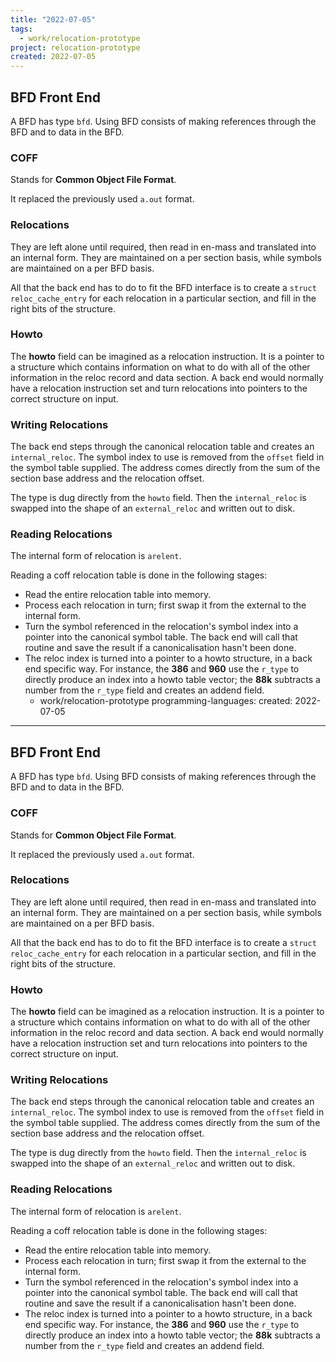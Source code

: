 ```yaml
---
title: "2022-07-05"
tags:
  - work/relocation-prototype
project: relocation-prototype
created: 2022-07-05
---
```

## BFD Front End
A BFD has type `bfd`. Using BFD consists of making references through the BFD and to data in the BFD.

### COFF
Stands for **Common Object File Format**.

It replaced the previously used `a.out` format.

### Relocations
They are left alone until required, then read in en-mass and translated into an internal form. They are maintained on a per section basis, while symbols are maintained on a per BFD basis.

All that the back end has to do to fit the BFD interface is to create a `struct reloc_cache_entry` for each relocation in a particular section, and fill in the right bits of the structure.

### Howto
The **howto** field can be imagined as a relocation instruction. It is a pointer to a structure which contains information on what to do with all of the other information in the reloc record and data section. A back end would normally have a relocation instruction set and turn relocations into pointers to the correct structure on input.

### Writing Relocations
The back end steps through the canonical relocation table and creates an `internal_reloc`. The symbol index to use is removed from the `offset` field in the symbol table supplied. The address comes directly from the sum of the section base address and the relocation offset.

The type is dug directly from the `howto` field. Then the `internal_reloc` is swapped into the shape of an `external_reloc` and written out to disk.

### Reading Relocations
The internal form of relocation is `arelent`.

Reading a coff relocation table is done in the following stages:
- Read the entire relocation table into memory.
- Process each relocation in turn; first swap it from the external to the internal form.
- Turn the symbol referenced in the relocation's symbol index into a pointer into the canonical symbol table. The back end will call that routine and save the result if a canonicalisation hasn't been done.
- The reloc index is turned into a pointer to a howto structure, in a back end specific way. For instance, the **386** and **960** use the `r_type` to directly produce an index into a howto table vector; the **88k** subtracts a number from the `r_type` field and creates an addend field.
  - work/relocation-prototype 
programming-languages:
created: 2022-07-05
---
## BFD Front End
A BFD has type `bfd`. Using BFD consists of making references through the BFD and to data in the BFD.

### COFF
Stands for **Common Object File Format**.

It replaced the previously used `a.out` format.

### Relocations
They are left alone until required, then read in en-mass and translated into an internal form. They are maintained on a per section basis, while symbols are maintained on a per BFD basis.

All that the back end has to do to fit the BFD interface is to create a `struct reloc_cache_entry` for each relocation in a particular section, and fill in the right bits of the structure.

### Howto
The **howto** field can be imagined as a relocation instruction. It is a pointer to a structure which contains information on what to do with all of the other information in the reloc record and data section. A back end would normally have a relocation instruction set and turn relocations into pointers to the correct structure on input.

### Writing Relocations
The back end steps through the canonical relocation table and creates an `internal_reloc`. The symbol index to use is removed from the `offset` field in the symbol table supplied. The address comes directly from the sum of the section base address and the relocation offset.

The type is dug directly from the `howto` field. Then the `internal_reloc` is swapped into the shape of an `external_reloc` and written out to disk.

### Reading Relocations
The internal form of relocation is `arelent`.

Reading a coff relocation table is done in the following stages:
- Read the entire relocation table into memory.
- Process each relocation in turn; first swap it from the external to the internal form.
- Turn the symbol referenced in the relocation's symbol index into a pointer into the canonical symbol table. The back end will call that routine and save the result if a canonicalisation hasn't been done.
- The reloc index is turned into a pointer to a howto structure, in a back end specific way. For instance, the **386** and **960** use the `r_type` to directly produce an index into a howto table vector; the **88k** subtracts a number from the `r_type` field and creates an addend field.